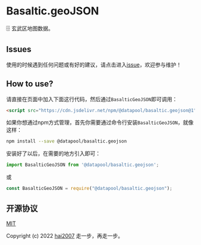 # Basaltic.geoJSON
🗄️ 玄武区地图数据。

## Issues
使用的时候遇到任何问题或有好的建议，请点击进入[issue](https://github.com/hai2007/datapool/issues)，欢迎参与维护！

## How to use?

请直接在页面中加入下面这行代码，然后通过```BasalticGeoJSON```即可调用：

```html
<script src="https://cdn.jsdelivr.net/npm/@datapool/basaltic.geojson@1"></script>
```

如果你想通过npm方式管理，首先你需要通过命令行安装``````BasalticGeoJSON``````，就像这样：

```bash
npm install --save @datapool/basaltic.geojson
```

安装好了以后，在需要的地方引入即可：

```js
import BasalticGeoJSON from '@datapool/basaltic.geojson';
```

或

```js
const BasalticGeoJSON = require("@datapool/basaltic.geojson");
```

开源协议
---------------------------------------
[MIT](https://github.com/hai2007/datapool/blob/master/LICENSE)

Copyright (c) 2022 [hai2007](https://hai2007.gitee.io/sweethome/) 走一步，再走一步。

